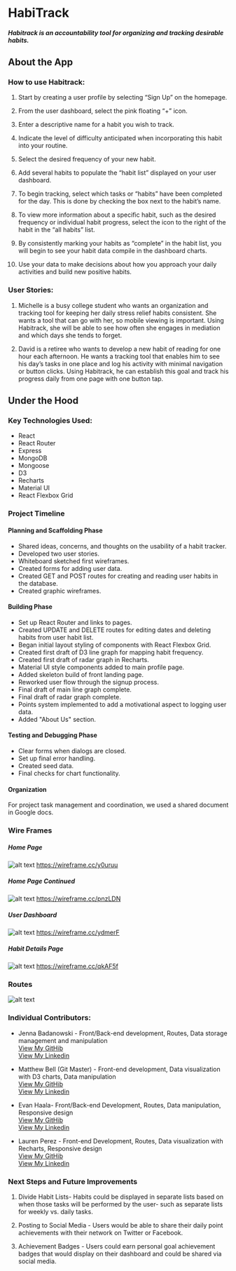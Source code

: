# HabiTrack


##### Habitrack is an accountability tool for organizing and tracking desirable habits.


## About the App

### How to use Habitrack:

1. Start by creating a user profile by selecting “Sign Up” on the homepage.

2. From the user dashboard, select the pink floating “+” icon.

3. Enter a descriptive name for a habit you wish to track.

4. Indicate the level of difficulty anticipated when incorporating this habit into your routine.

5. Select the desired frequency of your new habit.

6. Add several habits to populate the “habit list” displayed on your user dashboard.

7. To begin tracking, select which tasks or “habits” have been completed for the day. This is done by checking the box next to the habit’s name.

8. To view more information about a specific habit, such as the desired frequency or individual habit progress, select the icon to the right of the habit in the “all habits” list.

9. By consistently marking your habits as “complete” in the habit list, you will begin to see your habit data compile in the dashboard charts.

10. Use your data to make decisions about how you approach your daily activities and build new positive habits.


### User Stories:

1. Michelle is a busy college student who wants an organization and tracking tool for keeping her daily stress relief habits consistent. She wants a tool that can go with her, so mobile viewing is important. Using Habitrack, she will be able to see how often she engages in mediation and which days she tends to forget.

2. David is a retiree who wants to develop a new habit of reading for one hour each afternoon. He wants a tracking tool that enables him to see his day’s tasks in one place and log his activity with minimal navigation or button clicks. Using Habitrack, he can establish this goal and track his progress daily from one page with one button tap.



## Under the Hood

### Key Technologies Used:

* React
* React Router
* Express
* MongoDB
* Mongoose
* D3
* Recharts
* Material UI
* React Flexbox Grid


### Project Timeline

#### Planning  and Scaffolding Phase

* Shared ideas, concerns, and thoughts on the usability of a habit tracker.
* Developed two user stories.
* Whiteboard sketched first wireframes.
* Created forms for adding user data.
* Created GET and POST routes for creating and reading user habits in the database.
* Created graphic wireframes.

#### Building  Phase

* Set up React Router and links to pages.
* Created UPDATE and DELETE routes for editing dates and deleting habits from user habit list.
* Began initial layout styling of components with React Flexbox Grid.
* Created first draft of D3 line graph for mapping habit frequency.
* Created first draft of radar graph in Recharts.
* Material UI style components added to main profile page.
* Added skeleton build of front landing page.
* Reworked user flow through the signup process.
* Final draft of main line graph complete.
* Final draft of radar graph complete.
* Points system implemented to add a motivational aspect to logging user data.
* Added "About Us" section.

#### Testing and Debugging Phase

* Clear forms when dialogs are closed.
* Set up final error handling.
* Created seed data.
* Final checks for chart functionality.

#### Organization

For project task management and coordination, we used a shared document in Google docs.

### Wire Frames

##### Home Page
![alt text](/client/src/img/homepage1.png "Home Page 1")
https://wireframe.cc/y0uruu

##### Home Page Continued
![alt text](/client/src/img/homepage2.png "Home Page 2")
https://wireframe.cc/pnzLDN

##### User Dashboard
![alt text](/client/src/img/dashboardpage.png "Dashboard Page")
https://wireframe.cc/ydmerF

##### Habit Details Page
![alt text](/client/src/img/habitdetails.png "Habit Details Page")
https://wireframe.cc/qkAF5f


### Routes

![alt text](/client/src/img/routes.png "Routes")


### Individual Contributors:

* Jenna Badanowski - Front/Back-end development, Routes, Data storage management and manipulation  
[View My GitHib](http://github.com/jbadan)  
[View My Linkedin](https://www.linkedin.com/in/jennabadanowski/)  

* Matthew Bell (Git Master) - Front-end development, Data visualization with D3 charts, Data manipulation  
[View My GitHib](https://github.com/Foozie3Moons)  
[View My Linkedin](https://www.linkedin.com/in/matthew-bell-290/)  

* Evan Haala- Front/Back-end Development, Routes, Data manipulation, Responsive design  
[View My GitHib](https://github.com/ehaala)  
[View My Linkedin](https://www.linkedin.com/in/ejhaala/)  

* Lauren Perez - Front-end Development, Routes, Data visualization with Recharts, Responsive design  
[View My GitHib](https://github.com/laurenperez)  
[View My Linkedin](https://www.linkedin.com/in/lauren-ashley-perez/)  



### Next Steps and Future Improvements

1. Divide Habit Lists- Habits could be displayed in separate lists based on when those tasks will be performed by the user- such as separate lists for weekly vs. daily tasks.

2. Posting to Social Media - Users would be able to share their daily point achievements with their network on Twitter or Facebook.

3. Achievement Badges - Users could earn personal goal achievement badges that would display on their dashboard and could be shared via social media.
